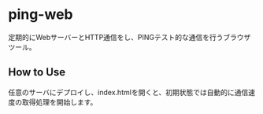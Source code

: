 # ping-web

定期的にWebサーバーとHTTP通信をし、PINGテスト的な通信を行うブラウザツール。

## How to Use

任意のサーバにデプロイし、index.htmlを開くと、初期状態では自動的に通信速度の取得処理を開始します。
